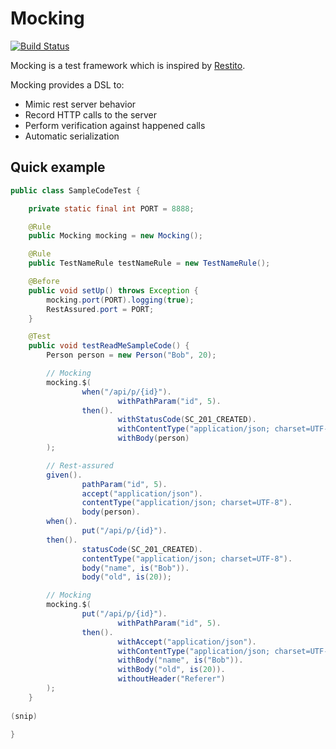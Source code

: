 # Mocking

[![Build Status](http://ci.buildria.com/job/mocking/badge/icon)](http://ci.buildria.com/job/mocking/)

Mocking is a test framework  which is inspired by [Restito](https://github.com/mkotsur/restito).

Mocking provides a DSL to:

 * Mimic rest server behavior
 * Record HTTP calls to the server
 * Perform verification against happened calls 
 * Automatic serialization

## Quick example


``` java
public class SampleCodeTest {

    private static final int PORT = 8888;

    @Rule
    public Mocking mocking = new Mocking();

    @Rule
    public TestNameRule testNameRule = new TestNameRule();

    @Before
    public void setUp() throws Exception {
        mocking.port(PORT).logging(true);
        RestAssured.port = PORT;
    }

    @Test
    public void testReadMeSampleCode() {
        Person person = new Person("Bob", 20);

        // Mocking
        mocking.$(
                when("/api/p/{id}").
                        withPathParam("id", 5).
                then().
                        withStatusCode(SC_201_CREATED).
                        withContentType("application/json; charset=UTF-8").
                        withBody(person)
        );

        // Rest-assured
        given().
                pathParam("id", 5).
                accept("application/json").
                contentType("application/json; charset=UTF-8").
                body(person).
        when().
                put("/api/p/{id}").
        then().
                statusCode(SC_201_CREATED).
                contentType("application/json; charset=UTF-8").
                body("name", is("Bob")).
                body("old", is(20));

        // Mocking
        mocking.$(
                put("/api/p/{id}").
                        withPathParam("id", 5).
                then().
                        withAccept("application/json").
                        withContentType("application/json; charset=UTF-8").
                        withBody("name", is("Bob")).
                        withBody("old", is(20)).
                        withoutHeader("Referer")
        );
    }
    
(snip)
    
}
```
